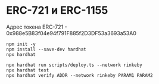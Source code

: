 # ERC-721 и ERC-1155

Адрес токена ERC-721 - 0x988e5B83f04e94f791F885f2D3DF53a3693a53A0  

```shell
npm init -y  
npm install --save-dev hardhat  
npx hardhat  
```

```shell
npx hardhat run scripts/deploy.ts --network rinkeby  
npx hardhat test  
npx hardhat verify ADDR --network rinkeby PARAM1 PARAM2
```
